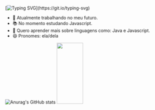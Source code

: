 ### 
[![Typing SVG](https://readme-typing-svg.demolab.com?font=Fira+Code&pause=1000&color=FF69B4&center=true&vCenter=true&width=435&lines=Welcome+to+my+page!👋;It's+nice+meeting+you!)](https://git.io/typing-svg)

- 🚀 Atualmente trabalhando no meu futuro.
- 📚 No momento estudando Javascript.
- 🔭 Quero aprender mais sobre linguagens como: Java e Javascript.
- 😄 Pronomes: ela/dela
  
![Anurag's GitHub stats](https://github-readme-stats.vercel.app/api?username=Andriele15&show_icons=true&theme=cobalt)
<img width="41%" height="195px" src="https://github-readme-stats.vercel.app/api/top-langs/?username=Andriele15&layout=compact&hide_border=true&title_color=ff91a4&text_color=ff91a4&bg_color=0d1117" />

